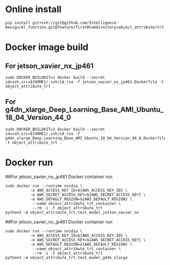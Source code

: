 # Online install

```
pip install git+ssh://git@github.com/Intelligence-Design/ml_function.git@feature/first#subdirectory=object_attribute/trt
```

# Docker image build
## For jetson_xavier_nx_jp461
```
sudo DOCKER_BUILDKIT=1 docker build --secret id=ssh,src=${HOME}/.ssh/id_rsa -f jetson_xavier_nx_jp461.Dockerfile -t object_attribute_trt .
```

## For g4dn_xlarge_Deep_Learning_Base_AMI_Ubuntu_18_04_Version_44_0
```
sudo DOCKER_BUILDKIT=1 docker build --secret id=ssh,src=${HOME}/.ssh/id_rsa -f g4dn_xlarge_Deep_Learning_Base_AMI_Ubuntu_18_04_Version_44_0.Dockerfile -t object_attribute_trt .
```


# Docker run
##For jetson_xavier_nx_jp461 Docker container run

```
sudo docker run --runtime nvidia \
           -e AWS_ACCESS_KEY_ID=${AWS_ACCESS_KEY_ID} \
           -e AWS_SECRET_ACCESS_KEY=${AWS_SECRET_ACCESS_KEY} \
           -e AWS_DEFAULT_REGION=${AWS_DEFAULT_REGION} \
            --name object_attribute_trt_container \
            --rm -i -t object_attribute_trt
python3 -m object_attribute_trt.test_model_jetson_xavier_nx
```

##For jetson_xavier_nx_jp461 Docker container run

```
sudo docker run --runtime nvidia \
           -e AWS_ACCESS_KEY_ID=${AWS_ACCESS_KEY_ID} \
           -e AWS_SECRET_ACCESS_KEY=${AWS_SECRET_ACCESS_KEY} \
           -e AWS_DEFAULT_REGION=${AWS_DEFAULT_REGION} \
            --name object_attribute_trt_container \
            --rm -i -t object_attribute_trt
python3 -m object_attribute_trt.test_model_g4dn_xlarge
```